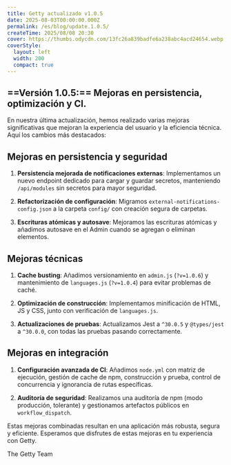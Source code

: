 ```yaml
---
title: Getty actualizado v1.0.5
date: 2025-08-03T00:00:00.000Z
permalink: /es/blog/update.1.0.5/
createTime: 2025/08/08 20:30
cover: https://thumbs.odycdn.com/13fc26a839badfe6a238abc4acd24654.webp
coverStyle:
  layout: left
  width: 200
  compact: true
---
```


## ==Versión 1.0.5:== Mejoras en persistencia, optimización y CI.

En nuestra última actualización, hemos realizado varias mejoras significativas que mejoran la experiencia del usuario y la eficiencia técnica. Aquí los cambios más destacados:

## Mejoras en persistencia y seguridad

1. **Persistencia mejorada de notificaciones externas**: Implementamos un nuevo endpoint dedicado para cargar y guardar secretos, manteniendo `/api/modules` sin secretos para mayor seguridad.
    
2. **Refactorización de configuración**: Migramos `external-notifications-config.json` a la carpeta `config/` con creación segura de carpetas.
    
3. **Escrituras atómicas y autosave**: Mejoramos las escrituras atómicas y añadimos autosave en el Admin cuando se agregan o eliminan elementos.

## Mejoras técnicas

1. **Cache busting**: Añadimos versionamiento en `admin.js` (`?v=1.0.6`) y mantenimiento de `languages.js` (`?v=1.0.4`) para evitar problemas de caché.
    
2. **Optimización de construcción**: Implementamos minificación de HTML, JS y CSS, junto con verificación de `languages.js`.
    
3. **Actualizaciones de pruebas**: Actualizamos Jest a `^30.0.5` y `@types/jest` a `^30.0.0`, con todas las pruebas pasando correctamente.
    
## Mejoras en integración

1. **Configuración avanzada de CI**: Añadimos `node.yml` con matriz de ejecución, gestión de cache de npm, construcción y prueba, control de concurrencia y ignorancia de rutas específicas.
    
2. **Auditoría de seguridad**: Realizamos una auditoría de npm (modo producción, tolerante) y gestionamos artefactos públicos en `workflow_dispatch`.

Estas mejoras combinadas resultan en una aplicación más robusta, segura y eficiente. Esperamos que disfrutes de estas mejoras en tu experiencia con Getty.

The Getty Team
